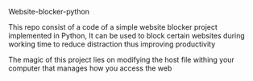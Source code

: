 Website-blocker-python

This repo consist of a code of a simple website blocker project implemented in Python, It can be used to block certain websites during working time to reduce distraction thus improving productivity

The magic of this project lies on modifying the host file withing your computer that manages how you access the web